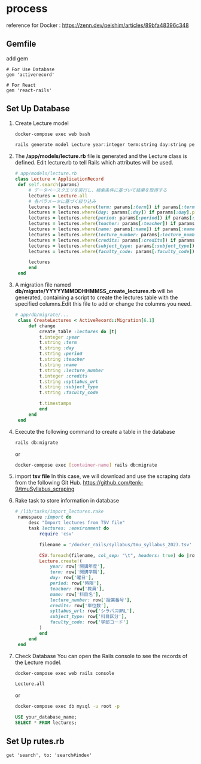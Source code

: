 # process
reference for Docker : https://zenn.dev/peishim/articles/89bfa48396c348

## Gemfile
add gem
```
# For Use Database
gem 'activerecord'

# For React
gem 'react-rails'
```

## Set Up Database
1. Create Lecture model
   ```sh
   docker-compose exec web bash
   ```
   ```sh
   rails generate model Lecture year:integer term:string day:string period:string teacher:string name:string lecture_number:string credits:integer syllabus_url:string subject_type:string faculty_code:string

   ```
2. The **/app/models/lecture.rb** file is generated and the Lecture class is defined. Edit lecture.rb to tell Rails which attributes will be used.
   ```rb
   # app/models/lecture.rb
   class Lecture < ApplicationRecord
    def self.search(params)
        # データベースクエリを実行し、検索条件に基づいて結果を取得する
        lectures = Lecture.all
        # 各パラメータに基づく絞り込み
        lectures = lectures.where(term: params[:term]) if params[:term].present?
        lectures = lectures.where(day: params[:day]) if params[:day].present?
        lectures = lectures.where(period: params[:period]) if params[:period].present?
        lectures = lectures.where(teacher: params[:teacher]) if params[:teacher].present?
        lectures = lectures.where(name: params[:name]) if params[:name].present?
        lectures = lectures.where(lecture_number: params[:lecture_number]) if params[:lecture_number].present?
        lectures = lectures.where(credits: params[:credits]) if params[:credits].present?
        lectures = lectures.where(subject_type: params[:subject_type]) if params[:subject_type].present?
        lectures = lectures.where(faculty_code: params[:faculty_code]) if params[:faculty_code].present?

        lectures
        end
    end
   ```
3. A migration file named **db/migrate/YYYYYMMDDHHMMSS_create_lectures.rb** will be generated, containing a script to create the lectures table with the specified columns.Edit this file to add or change the columns you need.
   ```rb
   # app/db/migrate/...
    class CreateLectures < ActiveRecord::Migration[6.1]
        def change
            create_table :lectures do |t|
            t.integer :year
            t.string :term
            t.string :day
            t.string :period
            t.string :teacher
            t.string :name
            t.string :lecture_number
            t.integer :credits
            t.string :syllabus_url
            t.string :subject_type
            t.string :faculty_code

            t.timestamps
            end
        end
    end
   ```
4. Execute the following command to create a table in the database
   ```sh
   rails db:migrate
   ```
   or
   ```sh
   docker-compose exec [container-name] rails db:migrate

   ```
5. import **tsv file**
   In this case, we will download and use the scraping data from the following Git Hub.
   https://github.com/tenk-9/tmuSyllabus_scraping

6. Rake task to store information in database
   ```rake
   # /lib/tasks/import_lectures.rake
    namespace :import do
        desc "Import lectures from TSV file"
        task lectures: :environment do
            require 'csv'

            filename = '/docker_rails/syllabus/tmu_syllabus_2023.tsv'

            CSV.foreach(filename, col_sep: "\t", headers: true) do |row|
            Lecture.create!(
                year: row['開講年度'],
                term: row['開講学期'],
                day: row['曜日'],
                period: row['時限'],
                teacher: row['教員'],
                name: row['科目名'],
                lecture_number: row['授業番号'],
                credits: row['単位数'],
                syllabus_url: row['シラバスURL'],
                subject_type: row['科目区分'],
                faculty_code: row['学部コード']
            )
            end
        end
    end

   ```
7. Check Database
   You can open the Rails console to see the records of the Lecture model.
   ```sh
   docker-compose exec web rails console
   ```

   ```sh
   Lecture.all
   ```
   or
   ```sh
   docker-compose exec db mysql -u root -p
   ```
   ```sql
   USE your_database_name;
   SELECT * FROM lectures;
   ```
## Set Up rutes.rb
```
get 'search', to: 'search#index'
```

